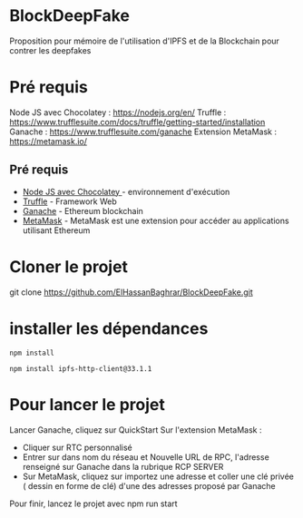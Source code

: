 # BlockDeepFake
Proposition pour mémoire de l'utilisation d'IPFS et de la Blockchain pour contrer les deepfakes


# Pré requis
Node JS avec Chocolatey : https://nodejs.org/en/
Truffle : https://www.trufflesuite.com/docs/truffle/getting-started/installation
Ganache : https://www.trufflesuite.com/ganache
Extension MetaMask : https://metamask.io/

##  Pré requis

* [Node JS avec Chocolatey ](https://nodejs.org/en/) - environnement d'exécution
* [Truffle](https://www.trufflesuite.com/docs/truffle/getting-started/installation) - Framework Web
* [Ganache](https://www.trufflesuite.com/ganache) - Ethereum blockchain 
* [MetaMask](https://metamask.io/) - MetaMask est une extension pour accéder au applications utilisant Ethereum



# Cloner le projet 

git clone https://github.com/ElHassanBaghrar/BlockDeepFake.git


# installer les dépendances
```
npm install
```
```
npm install ipfs-http-client@33.1.1
```

# Pour lancer le projet

Lancer Ganache, cliquez sur QuickStart
Sur l'extension MetaMask :
- Cliquer sur RTC personnalisé
- Entrer sur dans nom du réseau et Nouvelle URL de RPC, l'adresse renseigné sur Ganache dans la rubrique RCP SERVER
- Sur MetaMask, cliquez sur importez une adresse et coller une clé privée ( dessin en forme de clé) d'une des adresses proposé par Ganache

Pour finir, lancez le projet avec npm run start

